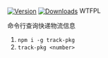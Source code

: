 <p>
  <a href="https://www.npmjs.com/package/track-pkg"><img src="https://img.shields.io/npm/v/track-pkg.svg" alt="Version"></a>
  <a href="https://npmcharts.com/compare/track-pkg?minimal=true"><img src="https://img.shields.io/npm/dm/track-pkg.svg" alt="Downloads"></a>
  <a href="https://www.npmjs.com/package/track-pkg"><img src="http://www.wtfpl.net/wp-content/uploads/2012/12/wtfpl-badge-4.png"
       width="80" height="15" alt="WTFPL"></a>
</p>

命令行查询快递物流信息
1. `npm i -g track-pkg`
2. `track-pkg <number>`
